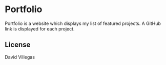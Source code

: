 # Portfolio

Portfolio is a website which displays my list of featured projects. A GitHub link is displayed for each project.

License
----

David Villegas